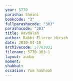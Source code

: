 ```yaml
---
year: 5770
parasha: Shmini
bookcode: "3"
fullparashacode: "303"
parashacode: "303"
title: Havdalah
author: Rabbi Eliezer Hirsch
date: 2010-04-10
archivecode: 57703031
filename: 5770-303-1
layout: audio
moment: 
shabbat: 
occasion: Yom haShoah
---
```

